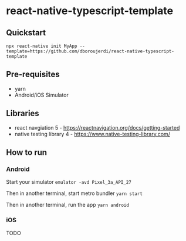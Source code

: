 # react-native-typescript-template

## Quickstart

```
npx react-native init MyApp --template=https://github.com/dboroujerdi/react-native-typescript-template
```

## Pre-requisites

- yarn
- Android/iOS Simulator

## Libraries

- react navgiation 5 - https://reactnavigation.org/docs/getting-started
- native testing library 4 - https://www.native-testing-library.com/

## How to run

### Android

Start your simulator
`emulator -avd Pixel_3a_API_27`

Then in another terminal, start metro bundler
`yarn start`

Then in another terminal, run the app
`yarn android`

### iOS

TODO
